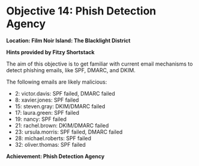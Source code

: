 # Objective 14: Phish Detection Agency
**Location: Film Noir Island: The Blacklight District**

**Hints provided by Fitzy Shortstack**

The aim of this objective is to get familiar with current email mechanisms to detect phishing emails, like SPF, DMARC, and DKIM.

The following emails are likely malicious:

 - 2: victor.davis: SPF failed, DMARC failed
 - 8: xavier.jones: SPF failed
 - 15: steven.gray: DKIM/DMARC failed
 - 17: laura.green: SPF failed
 - 19: nancy: SPF failed
 - 21: rachel.brown: DKIM/DMARC failed
 - 23: ursula.morris: SPF failed, DMARC failed
 - 28: michael.roberts: SPF failed
 - 32: oliver.thomas: SPF failed

**Achievement: Phish Detection Agency**
<!--stackedit_data:
eyJoaXN0b3J5IjpbLTU3MDkxMzI2MywtMjAxMDE5MjYzXX0=
-->